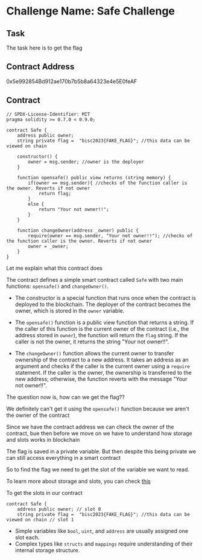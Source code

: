 # Challenge Name: Safe Challenge

## Task

The task here is to get the flag

## Contract Address

0x5e992854Bd912ae170b7b5b8a64323e4e5E0feAF


## Contract

```sol
// SPDX-License-Identifier: MIT
pragma solidity >= 0.7.0 < 0.9.0;

contract Safe {
    address public owner;
    string private flag =  "bisc2023{FAKE_FLAG}"; //this data can be viewed on chain

    constructor() {
        owner = msg.sender; //owner is the deployer
    }

    function opensafe() public view returns (string memory) { 
        if(owner == msg.sender){ //checks of the function caller is the owner. Reverts if not owner
            return flag;
        }
        else {
            return "Your not owner!!";
        }
    }

    function changeOwner(address _owner) public {
        require(owner == msg.sender, "Your not owner!!"); //checks of the function caller is the owner. Reverts if not owner
        owner = _owner;
    }
}
```
Let me explain what this contract does
 
The contract defines a simple smart contract called `Safe` with two main functions: `opensafe()` and `changeOwner()`.

- The constructor is a special function that runs once when the contract is deployed to the blockchain. The deployer of the contract becomes the owner, which is stored in the `owner` variable.

- The `opensafe()` function is a public view function that returns a string. If the caller of this function is the current owner of the contract (i.e., the address stored in `owner`), the function will return the `flag` string. If the caller is not the owner, it returns the string "Your not owner!!".

- The `changeOwner()` function allows the current owner to transfer ownership of the contract to a new address. It takes an address as an argument and checks if the caller is the current owner using a `require` statement. If the caller is the owner, the ownership is transferred to the new address; otherwise, the function reverts with the message "Your not owner!!".


The question now is, how can we get the flag??

We definitely can't get it using the `opensafe()` function because we aren't the owner of the contract

Since we have the contract address we can check the owner of the contract, bue then before we move on we have to understand how storage and slots works in blockchain

The flag is saved in a private variable. But then despite this being private we can still access everything in a smart contract

So to find the flag we need to get the slot of the variable we want to read.

To learn more about storage and slots, you can check [this](https://medium.com/@ozorawachie/solidity-storage-layout-and-slots-a-comprehensive-guide-2cee71817ed8)

To get the slots in our contract

```sol
contract Safe {
    address public owner; // slot 0
    string private flag =  "bisc2023{FAKE_FLAG}"; //this data can be viewed on chain // slot 1
```
- Simple variables like `bool`, `uint`, and `address` are usually assigned one slot each.
- Complex types like `structs` and `mappings` require understanding of their internal storage structure.




















